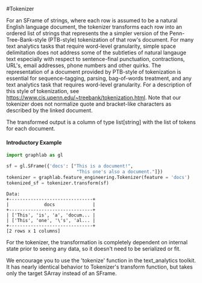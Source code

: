#Tokenizer

For an SFrame of strings, where each row is assumed to be a natural English language document, the tokenizer transforms each row into an ordered list of strings that represents the a simpler version of the Penn-Tree-Bank-style (PTB-style) tokenization of that row's document. For many text analytics tasks that require word-level granularity, simple space delimitation does not address some of the subtleties of natural langauge text especially with respect to sentence-final punctuation, contractions, URL's, email addresses, phone numbers and other quirks. The representation of a document provided by PTB-style of tokenization is essential for sequence-tagging, parsing, bag-of-words treatment, and any text analytics task that requires word-level granularity. For a description of this style of tokenization, see https://www.cis.upenn.edu/~treebank/tokenization.html. Note that our tokenizer does not normalize quote and bracket-like characters as described by the linked document.

The transformed output is a column of type list[string] with the list of tokens for each document.

#### Introductory Example

```python
import graphlab as gl

sf = gl.SFrame({'docs': ["This is a document!",
                          "This one's also a document."]})
tokenizer = graphlab.feature_engineering.Tokenizer(feature = 'docs')
tokenized_sf = tokenizer.transform(sf)
```
```no-highlight
Data:
+-------------------------------+
|             docs              |
+-------------------------------+
| ['This', 'is', 'a', 'docum... |
| ['This', 'one', '\'s', 'al... |
+-------------------------------+
[2 rows x 1 columns]
```

For the tokenizer, the transformation is completely dependent on internal state prior to seeing any data, so it doesn't need to be serialized or fit. 

We encourage you to use the 'tokenize' function in the text\_analytics toolkit. It has nearly identical behavior to Tokenizer's transform function, but takes only the target SArray instead of an SFrame.
